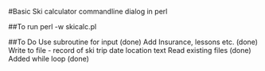 #Basic Ski calculator commandline dialog in perl

##To run
perl -w skicalc.pl

##To Do
Use subroutine for input (done)
Add Insurance, lessons etc. (done)
Write to file - record of ski trip date location text
Read existing files (done)
Added while loop (done)


